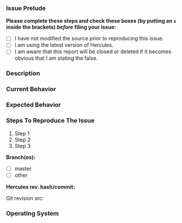 [//]: # (**********************************)
[//]: # (** Fill in the following fields **)
[//]: # (**********************************)

### Issue Prelude
**Please complete these steps and check these boxes (by putting an `x` inside
the brackets) _before_ filing your issue:**
-  [ ] I have not modified the source prior to reproducing this issue.
-  [ ] I am using the latest version of Hercules.
-  [ ] I am aware that this report will be closed or deleted if it becomes obvious that I am stating the false.

### Description

[//]: # (Description of the problem or issue at length.)
[//]: # (Please specify any battle configuration related to this issue that has been changed from the default values.)

### Current Behavior

[//]: # (Tell us what happens currently during your tests.)
[//]: # (If this is a crash, post the core/stack-dump or crash-log to https://gist.github.com/)

### Expected Behavior

[//]: # (Tell us what should happen instead.)

### Steps To Reproduce The Issue

1. Step 1
2. Step 2
3. Step 3

**Branch(es):**
- [ ] master
- [ ] other

**Hercules rev. hash/commit:** 

Git revision src:

[//]: # (Copy the first 3 lines of the login-server, char-server or map-server startup.)
[//]: # ( [Info]: Hercules 64-bit for Mac OS X )
[//]: # ( [Info]: Git revision src: 'a5918b329ca0826b04dca32ede783586403f58db' )
[//]: # ( [Info]: Git revision scripts: 'a5918b329ca0826b04dca32ede783586403f58db' )

### Operating System

[//]: # (Mac OS X 10.12.3 16D32 [x86_64])
[//]: # (Thank you for adhering to this process! It ensures your issue is resolved quickly and that neither your nor our time is needlessly wasted.)
[//]: # (This template is for problem reports. For other types of report, edit it accordingly.)
[//]: # (For fixes please create a Pull Request.)
